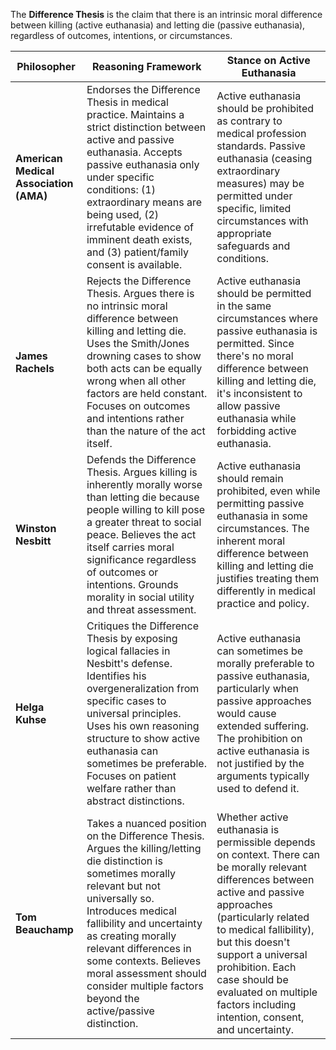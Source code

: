 The **Difference Thesis** is the claim that there is an intrinsic moral difference between killing (active euthanasia) and letting die (passive euthanasia), regardless of outcomes, intentions, or circumstances.

| Philosopher                            | Reasoning Framework                                                                                                                                                                                                                                                                                                                                             | Stance on Active Euthanasia                                                                                                                                                                                                                                                                                                                    |
| -------------------------------------- | --------------------------------------------------------------------------------------------------------------------------------------------------------------------------------------------------------------------------------------------------------------------------------------------------------------------------------------------------------------- | ---------------------------------------------------------------------------------------------------------------------------------------------------------------------------------------------------------------------------------------------------------------------------------------------------------------------------------------------- |
| **American Medical Association (AMA)** | Endorses the Difference Thesis in medical practice. Maintains a strict distinction between active and passive euthanasia. Accepts passive euthanasia only under specific conditions: (1) extraordinary means are being used, (2) irrefutable evidence of imminent death exists, and (3) patient/family consent is available.                                    | Active euthanasia should be prohibited as contrary to medical profession standards. Passive euthanasia (ceasing extraordinary measures) may be permitted under specific, limited circumstances with appropriate safeguards and conditions.                                                                                                     |
| **James Rachels**                      | Rejects the Difference Thesis. Argues there is no intrinsic moral difference between killing and letting die. Uses the Smith/Jones drowning cases to show both acts can be equally wrong when all other factors are held constant. Focuses on outcomes and intentions rather than the nature of the act itself.                                                 | Active euthanasia should be permitted in the same circumstances where passive euthanasia is permitted. Since there's no moral difference between killing and letting die, it's inconsistent to allow passive euthanasia while forbidding active euthanasia.                                                                                    |
| **Winston Nesbitt**                    | Defends the Difference Thesis. Argues killing is inherently morally worse than letting die because people willing to kill pose a greater threat to social peace. Believes the act itself carries moral significance regardless of outcomes or intentions. Grounds morality in social utility and threat assessment.                                             | Active euthanasia should remain prohibited, even while permitting passive euthanasia in some circumstances. The inherent moral difference between killing and letting die justifies treating them differently in medical practice and policy.                                                                                                  |
| **Helga Kuhse**                        | Critiques the Difference Thesis by exposing logical fallacies in Nesbitt's defense. Identifies his overgeneralization from specific cases to universal principles. Uses his own reasoning structure to show active euthanasia can sometimes be preferable. Focuses on patient welfare rather than abstract distinctions.                                        | Active euthanasia can sometimes be morally preferable to passive euthanasia, particularly when passive approaches would cause extended suffering. The prohibition on active euthanasia is not justified by the arguments typically used to defend it.                                                                                          |
| **Tom Beauchamp**                      | Takes a nuanced position on the Difference Thesis. Argues the killing/letting die distinction is sometimes morally relevant but not universally so. Introduces medical fallibility and uncertainty as creating morally relevant differences in some contexts. Believes moral assessment should consider multiple factors beyond the active/passive distinction. | Whether active euthanasia is permissible depends on context. There can be morally relevant differences between active and passive approaches (particularly related to medical fallibility), but this doesn't support a universal prohibition. Each case should be evaluated on multiple factors including intention, consent, and uncertainty. |
